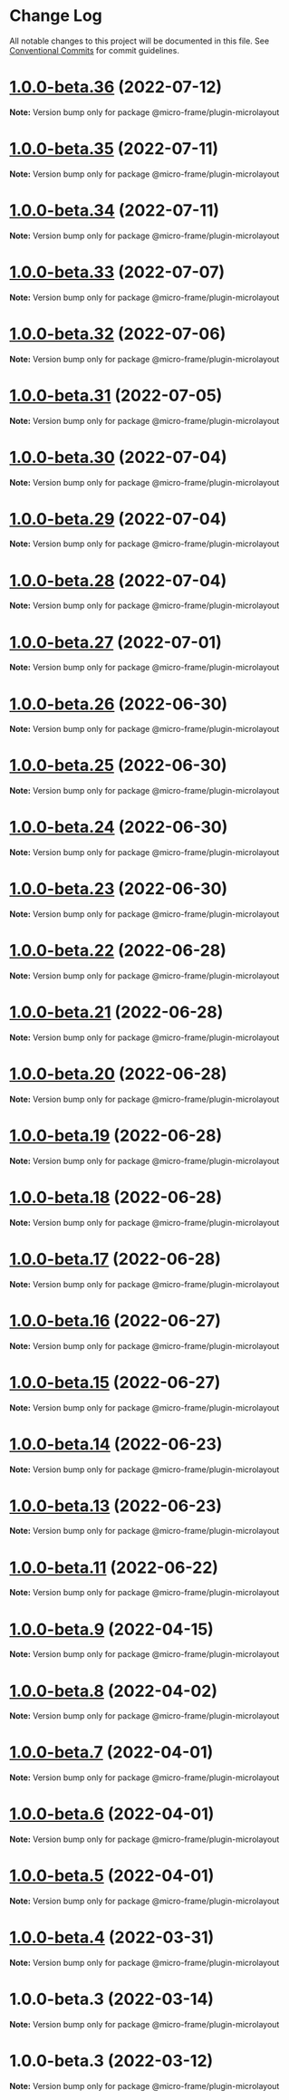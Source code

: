# Change Log

All notable changes to this project will be documented in this file.
See [Conventional Commits](https://conventionalcommits.org) for commit guidelines.

# [1.0.0-beta.36](http://58.22.61.222:18001/bgtech-fe/micro-frame/compare/@micro-frame/plugin-microlayout@1.0.0-beta.35...@micro-frame/plugin-microlayout@1.0.0-beta.36) (2022-07-12)

**Note:** Version bump only for package @micro-frame/plugin-microlayout





# [1.0.0-beta.35](http://58.22.61.222:18001/bgtech-fe/micro-frame/compare/@micro-frame/plugin-microlayout@1.0.0-beta.34...@micro-frame/plugin-microlayout@1.0.0-beta.35) (2022-07-11)

**Note:** Version bump only for package @micro-frame/plugin-microlayout





# [1.0.0-beta.34](http://58.22.61.222:18001/bgtech-fe/micro-frame/compare/@micro-frame/plugin-microlayout@1.0.0-beta.33...@micro-frame/plugin-microlayout@1.0.0-beta.34) (2022-07-11)

**Note:** Version bump only for package @micro-frame/plugin-microlayout





# [1.0.0-beta.33](http://58.22.61.222:18001/bgtech-fe/micro-frame/compare/@micro-frame/plugin-microlayout@1.0.0-beta.32...@micro-frame/plugin-microlayout@1.0.0-beta.33) (2022-07-07)

**Note:** Version bump only for package @micro-frame/plugin-microlayout





# [1.0.0-beta.32](http://58.22.61.222:18001/bgtech-fe/micro-frame/compare/@micro-frame/plugin-microlayout@1.0.0-beta.31...@micro-frame/plugin-microlayout@1.0.0-beta.32) (2022-07-06)

**Note:** Version bump only for package @micro-frame/plugin-microlayout





# [1.0.0-beta.31](http://58.22.61.222:18001/bgtech-fe/micro-frame/compare/@micro-frame/plugin-microlayout@1.0.0-beta.30...@micro-frame/plugin-microlayout@1.0.0-beta.31) (2022-07-05)

**Note:** Version bump only for package @micro-frame/plugin-microlayout





# [1.0.0-beta.30](http://58.22.61.222:18001/bgtech-fe/micro-frame/compare/@micro-frame/plugin-microlayout@1.0.0-beta.29...@micro-frame/plugin-microlayout@1.0.0-beta.30) (2022-07-04)

**Note:** Version bump only for package @micro-frame/plugin-microlayout





# [1.0.0-beta.29](http://58.22.61.222:18001/bgtech-fe/micro-frame/compare/@micro-frame/plugin-microlayout@1.0.0-beta.28...@micro-frame/plugin-microlayout@1.0.0-beta.29) (2022-07-04)

**Note:** Version bump only for package @micro-frame/plugin-microlayout





# [1.0.0-beta.28](http://58.22.61.222:18001/bgtech-fe/micro-frame/compare/@micro-frame/plugin-microlayout@1.0.0-beta.27...@micro-frame/plugin-microlayout@1.0.0-beta.28) (2022-07-04)

**Note:** Version bump only for package @micro-frame/plugin-microlayout





# [1.0.0-beta.27](http://58.22.61.222:18001/bgtech-fe/micro-frame/compare/@micro-frame/plugin-microlayout@1.0.0-beta.26...@micro-frame/plugin-microlayout@1.0.0-beta.27) (2022-07-01)

**Note:** Version bump only for package @micro-frame/plugin-microlayout





# [1.0.0-beta.26](http://58.22.61.222:18001/bgtech-fe/micro-frame/compare/@micro-frame/plugin-microlayout@1.0.0-beta.25...@micro-frame/plugin-microlayout@1.0.0-beta.26) (2022-06-30)

**Note:** Version bump only for package @micro-frame/plugin-microlayout





# [1.0.0-beta.25](http://58.22.61.222:18001/bgtech-fe/micro-frame/compare/@micro-frame/plugin-microlayout@1.0.0-beta.24...@micro-frame/plugin-microlayout@1.0.0-beta.25) (2022-06-30)

**Note:** Version bump only for package @micro-frame/plugin-microlayout





# [1.0.0-beta.24](http://58.22.61.222:18001/bgtech-fe/micro-frame/compare/@micro-frame/plugin-microlayout@1.0.0-beta.23...@micro-frame/plugin-microlayout@1.0.0-beta.24) (2022-06-30)

**Note:** Version bump only for package @micro-frame/plugin-microlayout





# [1.0.0-beta.23](http://58.22.61.222:18001/bgtech-fe/micro-frame/compare/@micro-frame/plugin-microlayout@1.0.0-beta.22...@micro-frame/plugin-microlayout@1.0.0-beta.23) (2022-06-30)

**Note:** Version bump only for package @micro-frame/plugin-microlayout





# [1.0.0-beta.22](http://58.22.61.222:18001/bgtech-fe/micro-frame/compare/@micro-frame/plugin-microlayout@1.0.0-beta.21...@micro-frame/plugin-microlayout@1.0.0-beta.22) (2022-06-28)

**Note:** Version bump only for package @micro-frame/plugin-microlayout





# [1.0.0-beta.21](http://58.22.61.222:18001/bgtech-fe/micro-frame/compare/@micro-frame/plugin-microlayout@1.0.0-beta.20...@micro-frame/plugin-microlayout@1.0.0-beta.21) (2022-06-28)

**Note:** Version bump only for package @micro-frame/plugin-microlayout





# [1.0.0-beta.20](http://58.22.61.222:18001/bgtech-fe/micro-frame/compare/@micro-frame/plugin-microlayout@1.0.0-beta.19...@micro-frame/plugin-microlayout@1.0.0-beta.20) (2022-06-28)

**Note:** Version bump only for package @micro-frame/plugin-microlayout





# [1.0.0-beta.19](http://58.22.61.222:18001/bgtech-fe/micro-frame/compare/@micro-frame/plugin-microlayout@1.0.0-beta.18...@micro-frame/plugin-microlayout@1.0.0-beta.19) (2022-06-28)

**Note:** Version bump only for package @micro-frame/plugin-microlayout





# [1.0.0-beta.18](http://58.22.61.222:18001/bgtech-fe/micro-frame/compare/@micro-frame/plugin-microlayout@1.0.0-beta.17...@micro-frame/plugin-microlayout@1.0.0-beta.18) (2022-06-28)

**Note:** Version bump only for package @micro-frame/plugin-microlayout





# [1.0.0-beta.17](http://58.22.61.222:18001/bgtech-fe/micro-frame/compare/@micro-frame/plugin-microlayout@1.0.0-beta.16...@micro-frame/plugin-microlayout@1.0.0-beta.17) (2022-06-28)

**Note:** Version bump only for package @micro-frame/plugin-microlayout





# [1.0.0-beta.16](http://58.22.61.222:18001/bgtech-fe/micro-frame/compare/@micro-frame/plugin-microlayout@1.0.0-beta.15...@micro-frame/plugin-microlayout@1.0.0-beta.16) (2022-06-27)

**Note:** Version bump only for package @micro-frame/plugin-microlayout





# [1.0.0-beta.15](http://58.22.61.222:18001/bgtech-fe/micro-frame/compare/@micro-frame/plugin-microlayout@1.0.0-beta.14...@micro-frame/plugin-microlayout@1.0.0-beta.15) (2022-06-27)

**Note:** Version bump only for package @micro-frame/plugin-microlayout





# [1.0.0-beta.14](http://58.22.61.222:18001/bgtech-fe/micro-frame/compare/@micro-frame/plugin-microlayout@1.0.0-beta.13...@micro-frame/plugin-microlayout@1.0.0-beta.14) (2022-06-23)

**Note:** Version bump only for package @micro-frame/plugin-microlayout





# [1.0.0-beta.13](http://58.22.61.222:18001/bgtech-fe/micro-frame/compare/@micro-frame/plugin-microlayout@1.0.0-beta.11...@micro-frame/plugin-microlayout@1.0.0-beta.13) (2022-06-23)

**Note:** Version bump only for package @micro-frame/plugin-microlayout





# [1.0.0-beta.11](http://58.22.61.222:18001/bgtech-fe/micro-frame/compare/@micro-frame/plugin-microlayout@1.0.0-beta.9...@micro-frame/plugin-microlayout@1.0.0-beta.11) (2022-06-22)

**Note:** Version bump only for package @micro-frame/plugin-microlayout





# [1.0.0-beta.9](http://58.22.61.222:18001/bgtech-fe/micro-frame/compare/@micro-frame/plugin-microlayout@1.0.0-beta.8...@micro-frame/plugin-microlayout@1.0.0-beta.9) (2022-04-15)

**Note:** Version bump only for package @micro-frame/plugin-microlayout





# [1.0.0-beta.8](http://58.22.61.222:18001/bgtech-fe/micro-frame/compare/@micro-frame/plugin-microlayout@1.0.0-beta.7...@micro-frame/plugin-microlayout@1.0.0-beta.8) (2022-04-02)

**Note:** Version bump only for package @micro-frame/plugin-microlayout





# [1.0.0-beta.7](http://58.22.61.222:18001/bgtech-fe/micro-frame/compare/@micro-frame/plugin-microlayout@1.0.0-beta.6...@micro-frame/plugin-microlayout@1.0.0-beta.7) (2022-04-01)

**Note:** Version bump only for package @micro-frame/plugin-microlayout





# [1.0.0-beta.6](http://58.22.61.222:18001/bgtech-fe/micro-frame/compare/@micro-frame/plugin-microlayout@1.0.0-beta.5...@micro-frame/plugin-microlayout@1.0.0-beta.6) (2022-04-01)

**Note:** Version bump only for package @micro-frame/plugin-microlayout





# [1.0.0-beta.5](http://58.22.61.222:18001/bgtech-fe/micro-frame/compare/@micro-frame/plugin-microlayout@1.0.0-beta.4...@micro-frame/plugin-microlayout@1.0.0-beta.5) (2022-04-01)

**Note:** Version bump only for package @micro-frame/plugin-microlayout





# [1.0.0-beta.4](http://58.22.61.222:18001/bgtech-fe/micro-frame/compare/@micro-frame/plugin-microlayout@1.0.0-beta.3...@micro-frame/plugin-microlayout@1.0.0-beta.4) (2022-03-31)

**Note:** Version bump only for package @micro-frame/plugin-microlayout





# 1.0.0-beta.3 (2022-03-14)

**Note:** Version bump only for package @micro-frame/plugin-microlayout





# 1.0.0-beta.3 (2022-03-12)

**Note:** Version bump only for package @micro-frame/plugin-microlayout
